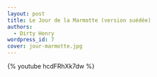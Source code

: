 ```yaml
---
layout: post
title: Le Jour de la Marmotte (version suédée)
authors:
  - Dirty Henry
wordpress_id: 7
cover: jour-marmotte.jpg
---
```


{% youtube hcdFRhXk7dw %}
